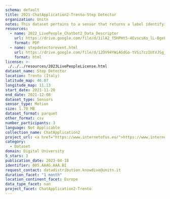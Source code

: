 ```yaml
---
schema: default
title: 2021-ChatApplication2-Trento-Step Detector
organization: Unitn
notes: This dataset pertains to a sensor that returns a label identifying the activity performed by the user, accurately detected using low power signals from multiple sensors in the device. This is achieved using Google’s Activity Recognition API. Possible activities are - still, in_vehicle, on_bycicle, on_foot, running, tilting, walking. The dataset was collected as part of the WeNet project, a Horizon 2020 funded project that aims at developing a diversity-aware, machine-mediated paradigm for social interactions.
resources:
  - name: 2022_LivePeople_Chatbot2_Data_Descriptor
    url: https://drive.google.com/file/d/1ilA2_f5HPHt5-4EvscsKo_lL-BgeFoF9/view?usp=sharing
    format: PDF
  - name: stepdetectorevent.html
    url: https://drive.google.com/file/d/12DV94YWiAGdGa-tVSi7czIUtVJSg_52F/view?usp=sharing
    format: html
license: >-
 ./../../resources/2023LivePeopleLicense.html
dataset_name: Step Detector
location: Trento (Italy)
latitude_map: 46.07
longitude_map: 11.13
start_date: 2021-11-20
end_date: 2021-12-08
dataset_type: Sensors
sensor_type: Motion
size: 1.70 MB
dataset_format: parquet
other_format: csv
number_participants: 3
language: Not Applicable
collection_name: ChatApplication2
project_url: <a href="https://www.internetofus.eu/">https://www.internetofus.eu/</a>
category: 
  - Dataset
domain: Digital University
5_stars: 3
publication_date: 2023-04-18
identifier: 005.AAAG.AAA.BI
request_contact: datadistribution.knowdive@unitn.it
duration_facet: "1 month"
location_continent_facet: Europe
data_type_facet: nan
project_facet: ChatApplication2-Trento
---
```

